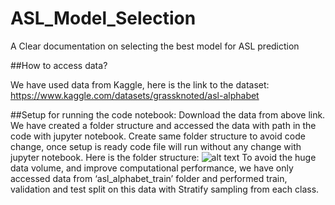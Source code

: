 # ASL_Model_Selection
A Clear documentation on selecting the best model for ASL prediction

##How to access data?

We have used data from Kaggle, here is the link to the dataset:
https://www.kaggle.com/datasets/grassknoted/asl-alphabet

##Setup for running the code notebook:
Download the data from above link. We have created a folder structure and accessed the data with path in the code with jupyter notebook.
Create same folder structure to avoid code change, once setup is ready code file will run without any change with jupyter notebook. 
Here is the folder structure:
![alt text](https://github.com/vimaleshraja/ASL_Model_Selection/assets/Picture1.png) 
To avoid the huge data volume, and improve computational performance, we have only accessed data from ‘asl_alphabet_train’ folder and performed train, validation and test split on this data with Stratify sampling from each class.

